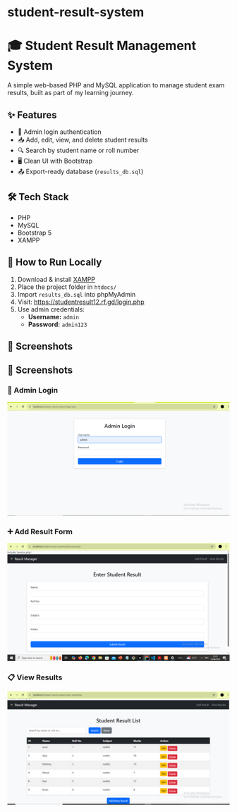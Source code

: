 # student-result-system
# 🎓 Student Result Management System

A simple web-based PHP and MySQL application to manage student exam results, built as part of my learning journey.

## ✨ Features

- 🔐 Admin login authentication
- 📥 Add, edit, view, and delete student results
- 🔍 Search by student name or roll number
- 🖥️ Clean UI with Bootstrap
- 📤 Export-ready database (`results_db.sql`)

## 🛠 Tech Stack

- PHP
- MySQL
- Bootstrap 5
- XAMPP

## 🧪 How to Run Locally

1. Download & install [XAMPP](https://www.apachefriends.org/)
2. Place the project folder in `htdocs/`
3. Import `results_db.sql` into phpMyAdmin
4. Visit: https://studentresult12.rf.gd/login.php
5. Use admin credentials:
   - **Username:** `admin`
   - **Password:** `admin123`

## 📸 Screenshots
## 📸 Screenshots

### 🔐 Admin Login
![Login Page](screenshots/loginpage.png)

### ➕ Add Result Form
![Add Result](screenshots/add_result.png)

### 📋 View Results
![View Results](screenshots/view_result.png)

